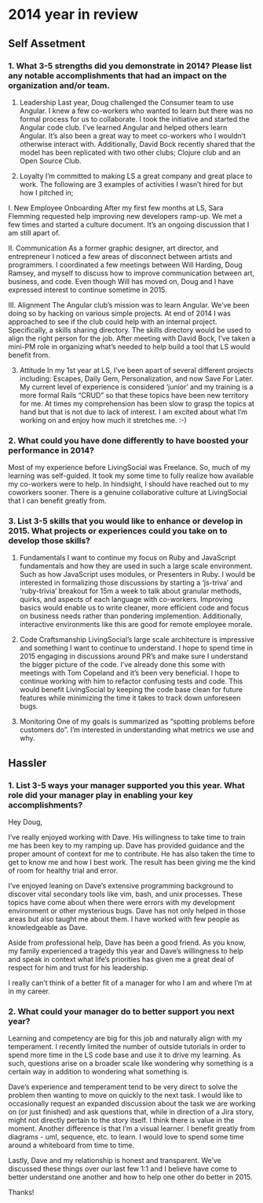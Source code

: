# 2014 year in review

## Self Assetment

### 1. What 3-5 strengths did you demonstrate in 2014? Please list any notable accomplishments that had an impact on the organization and/or team.


1. Leadership
Last year, Doug challenged the Consumer team to use Angular. I knew a few co-workers who wanted to learn but there was no formal process for us to collaborate. I took the initiative and started the Angular code club. I’ve learned Angular and helped others learn Angular. It’s also been a great way to meet co-workers who I wouldn’t otherwise interact with. Additionally, David Bock recently shared that the model has been replicated with two other clubs; Clojure club and an Open Source Club.


2. Loyalty
I’m committed to making LS a great company and great place to work. The following are 3 examples of activities I wasn’t hired for but how I pitched in; 

I. New Employee Onboarding
After my first few months at LS, Sara Flemming requested help improving new developers ramp-up. We met a few times and started a culture document. It’s an ongoing discussion that I am still apart of. 

II. Communication
As a former graphic designer, art director, and entrepreneur I noticed a few areas of disconnect between artists and programmers. I coordinated a few meetings between Will Harding, Doug Ramsey, and myself to discuss how to improve communication between art, business, and code. Even though Will has moved on, Doug and I have expressed interest to continue sometime in 2015. 

III. Alignment
The Angular club’s mission was to learn Angular. We’ve been doing so by hacking on various simple projects. At end of 2014 I was approached to see if the club could help with an internal project. Specifically, a skills sharing directory. The skills directory would be used to align the right person for the job. After meeting with David Bock, I’ve taken a mini-PM role in organizing what’s needed to help build a tool that LS would benefit from. 

3. Attitude
In my 1st year at LS, I’ve been apart of several different projects including: Escapes, Daily Gem, Personalization, and now Save For Later. My current level of experience is considered ‘junior’ and my training is a more formal Rails “CRUD” so that these topics have been new territory for me. At times my comprehension has been slow to grasp the topics at hand but that is not due to lack of interest. I am excited about what I’m working on and enjoy how much it stretches me. :-)


### 2. What could you have done differently to have boosted your performance in 2014?

Most of my experience before LivingSocial was Freelance. So, much of my learning was self-guided. It took my some time to fully realize how available my co-workers were to help. In hindsight, I should have reached out to my coworkers sooner. There is a genuine collaborative culture at LivingSocial that I can benefit greatly from.


### 3. List 3-5 skills that you would like to enhance or develop in 2015. What projects or experiences could you take on to develop those skills?

1. Fundamentals
I want to continue my focus on Ruby and JavaScript fundamentals and how they are used in such a large scale environment. Such as how JavaScript uses modules, or Presenters in Ruby. I would be interested in formalizing those discussions by starting a ‘js-triva’ and ‘ruby-trivia’ breakout for 15m a week to talk about granular methods, quirks, and aspects of each language with co-workers. Improving basics would enable us to write cleaner, more efficient code and focus on business needs rather than pondering implemention. Additionally, interactive environments like this are good for remote employee morale.

2. Code Craftsmanship 
LivingSocial’s large scale architecture is impressive and something I want to continue to understand. I hope to spend time in 2015 engaging in discussions around PR’s and make sure I understand the bigger picture of the code. I’ve already done this some with meetings with Tom Copeland and it’s been very beneficial. I hope to continue working with him to refactor confusing tests and code. This would benefit LivingSocial by  keeping the code base clean for future features while minimizing the time it takes to track down unforeseen bugs.

3. Monitoring
One of my goals is summarized as “spotting problems before customers do”. I’m interested in understanding what metrics we use and why. 

## Hassler

### 1. List 3-5 ways your manager supported you this year. What role did your manager play in enabling your key accomplishments?

Hey Doug, 

I’ve really enjoyed working with Dave. His willingness to take time to train me has been key to my ramping up. Dave has provided guidance and the proper amount of context for me to contribute. He has also taken the time to get to know me and how I best work. The result has been giving me the kind of room for healthy trial and error. 

I’ve enjoyed leaning on Dave’s extensive programming background to discover vital secondary tools like vim, bash, and unix processes. These topics have come about when there were errors with my development environment or other mysterious bugs. Dave has not only helped in those areas but also taught me about them. I have worked with few people as knowledgeable as Dave.

Aside from professional help, Dave has been a good friend. As you know, my family experienced a tragedy this year and Dave’s willingness to help and speak in context what life’s priorities has given me a great deal of respect for him and trust for his leadership.

I really can’t think of a better fit of a manager for who I am and where I’m at in my career.


### 2. What could your manager do to better support you next year?

Learning and competency are big for this job and naturally align with my temperament. I recently limited the number of outside tutorials in order to spend more time in the LS code base and use it to drive my learning. As such, questions arise on a broader scale like wondering why something is a certain way in addition to wondering what something is.

Dave’s experience and temperament tend to be very direct to solve the problem then wanting to move on quickly to the next task. I would like to occasionally request an expanded discussion about the task we are working on (or just finished) and ask questions that, while in direction of a Jira story, might not directly pertain to the story itself. I think there is value in the moment. Another difference is that I’m a visual learner. I benefit greatly from diagrams - uml, sequence, etc. to learn. I would love to spend some time around a whiteboard from time to time. 

Lastly, Dave and my relationship is honest and transparent. We’ve discussed these things over our last few 1:1 and I believe have come to better understand one another and how to help one other do better in 2015.

Thanks! 

